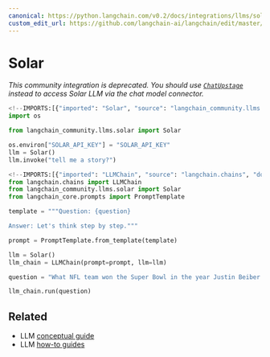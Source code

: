 ```yaml
---
canonical: https://python.langchain.com/v0.2/docs/integrations/llms/solar/
custom_edit_url: https://github.com/langchain-ai/langchain/edit/master/docs/docs/integrations/llms/solar.ipynb
---
```


# Solar

*This community integration is deprecated. You should use [`ChatUpstage`](../../chat/upstage) instead to access Solar LLM via the chat model connector.*

```python
<!--IMPORTS:[{"imported": "Solar", "source": "langchain_community.llms.solar", "docs": "https://api.python.langchain.com/en/latest/llms/langchain_community.llms.solar.Solar.html", "title": "Solar"}]-->
import os

from langchain_community.llms.solar import Solar

os.environ["SOLAR_API_KEY"] = "SOLAR_API_KEY"
llm = Solar()
llm.invoke("tell me a story?")
```

```python
<!--IMPORTS:[{"imported": "LLMChain", "source": "langchain.chains", "docs": "https://api.python.langchain.com/en/latest/chains/langchain.chains.llm.LLMChain.html", "title": "Solar"}, {"imported": "Solar", "source": "langchain_community.llms.solar", "docs": "https://api.python.langchain.com/en/latest/llms/langchain_community.llms.solar.Solar.html", "title": "Solar"}, {"imported": "PromptTemplate", "source": "langchain_core.prompts", "docs": "https://api.python.langchain.com/en/latest/prompts/langchain_core.prompts.prompt.PromptTemplate.html", "title": "Solar"}]-->
from langchain.chains import LLMChain
from langchain_community.llms.solar import Solar
from langchain_core.prompts import PromptTemplate

template = """Question: {question}

Answer: Let's think step by step."""

prompt = PromptTemplate.from_template(template)

llm = Solar()
llm_chain = LLMChain(prompt=prompt, llm=llm)

question = "What NFL team won the Super Bowl in the year Justin Beiber was born?"

llm_chain.run(question)
```

## Related

- LLM [conceptual guide](/docs/concepts/#llms)
- LLM [how-to guides](/docs/how_to/#llms)